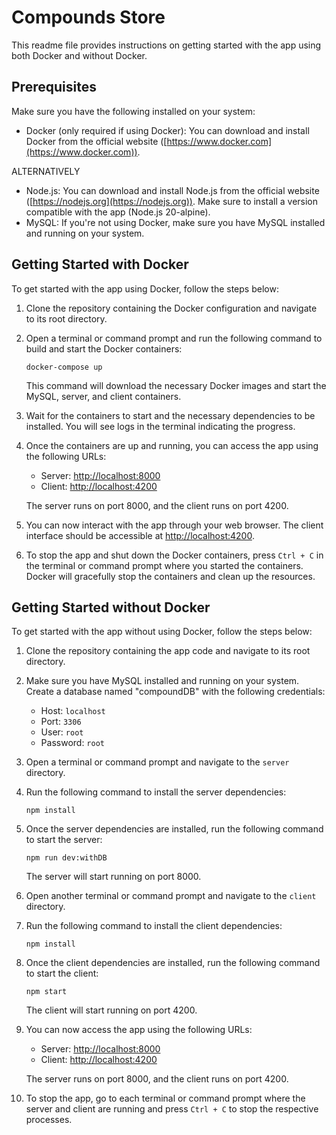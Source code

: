 # Compounds Store

This readme file provides instructions on getting started with the app using both Docker and without Docker.

## Prerequisites

Make sure you have the following installed on your system:

- Docker (only required if using Docker): You can download and install Docker from the official website ([https://www.docker.com](https://www.docker.com)).

ALTERNATIVELY

- Node.js: You can download and install Node.js from the official website ([https://nodejs.org](https://nodejs.org)). Make sure to install a version compatible with the app (Node.js 20-alpine).
- MySQL: If you're not using Docker, make sure you have MySQL installed and running on your system.

## Getting Started with Docker

To get started with the app using Docker, follow the steps below:

1. Clone the repository containing the Docker configuration and navigate to its root directory.

2. Open a terminal or command prompt and run the following command to build and start the Docker containers:

   ```
   docker-compose up
   ```

   This command will download the necessary Docker images and start the MySQL, server, and client containers.

3. Wait for the containers to start and the necessary dependencies to be installed. You will see logs in the terminal indicating the progress.

4. Once the containers are up and running, you can access the app using the following URLs:

   - Server: [http://localhost:8000](http://localhost:8000)
   - Client: [http://localhost:4200](http://localhost:4200)

   The server runs on port 8000, and the client runs on port 4200.

5. You can now interact with the app through your web browser. The client interface should be accessible at [http://localhost:4200](http://localhost:4200).

6. To stop the app and shut down the Docker containers, press `Ctrl + C` in the terminal or command prompt where you started the containers. Docker will gracefully stop the containers and clean up the resources.

## Getting Started without Docker

To get started with the app without using Docker, follow the steps below:

1. Clone the repository containing the app code and navigate to its root directory.

2. Make sure you have MySQL installed and running on your system. Create a database named "compoundDB" with the following credentials:

   - Host: `localhost`
   - Port: `3306`
   - User: `root`
   - Password: `root`

3. Open a terminal or command prompt and navigate to the `server` directory.

4. Run the following command to install the server dependencies:

   ```
   npm install
   ```

5. Once the server dependencies are installed, run the following command to start the server:

   ```
   npm run dev:withDB
   ```

   The server will start running on port 8000.

6. Open another terminal or command prompt and navigate to the `client` directory.

7. Run the following command to install the client dependencies:

   ```
   npm install
   ```

8. Once the client dependencies are installed, run the following command to start the client:

   ```
   npm start
   ```

   The client will start running on port 4200.

9. You can now access the app using the following URLs:

   - Server: [http://localhost:8000](http://localhost:8000)
   - Client: [http://localhost:4200](http://localhost:4200)

   The server runs on port 8000, and the client runs on port 4200.

10. To stop the app, go to each terminal or command prompt where the server and client are running and press `Ctrl + C` to stop the respective processes.
